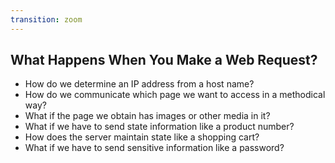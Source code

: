 ```yaml
---
transition: zoom
---
```


## What Happens When You Make a Web Request?

- How do we determine an IP address from a host name?
- How do we communicate which page we want to access in a methodical way?
- What if the page we obtain has images or other media in it?
- What if we have to send state information like a product number?
- How does the server maintain state like a shopping cart?
- What if we have to send sensitive information like a password?